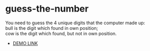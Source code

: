 # guess-the-number
You need to guess the 4 unique digits that the computer made up:<br>
 bull is the digit which found in own position;<br>
 cow is the digit which found, but not in own position.

- [DEMO LINK](https://Mikhail-88.github.io/guess-the-number/)
